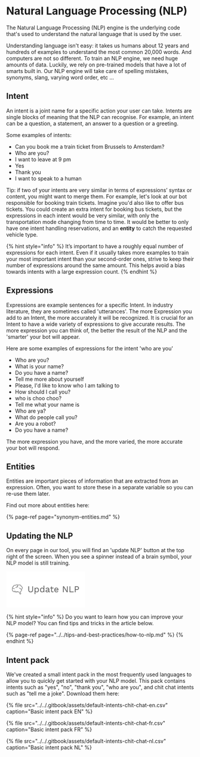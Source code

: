 # Natural Language Processing \(NLP\)

The Natural Language Processing \(NLP\) engine is the underlying code that's used to understand the natural language that is used by the user.

Understanding language isn't easy: it takes us humans about 12 years and hundreds of examples to understand the most common 20,000 words. And computers are not so different. To train an NLP engine, we need huge amounts of data. Luckily, we rely on pre-trained models that have a lot of smarts built in. Our NLP engine will take care of spelling mistakes, synonyms, slang, varying word order, etc ...

## Intent

An intent is a joint name for a specific action your user can take. Intents are single blocks of meaning that the NLP can recognise. For example, an intent can be a question, a statement, an answer to a question or a greeting.

Some examples of intents:

* Can you book me a train ticket from Brussels to Amsterdam?
* Who are you?
* I want to leave at 9 pm
* Yes
* Thank you
* I want to speak to a human

Tip: if two of your intents are very similar in terms of expressions’ syntax or content, you might want to merge them. For example, let's look at our bot responsible for booking train tickets. Imagine you'd also like to offer bus tickets. You could create an extra intent for booking bus tickets, but the expressions in each intent would be very similar, with only the transportation mode changing from time to time. It would be better to only have one intent handling reservations, and an **entity** to catch the requested vehicle type. 

{% hint style="info" %}
It’s important to have a roughly equal number of expressions for each intent. Even if it usually takes more examples to train your most important intent than your second-order ones, strive to keep their number of expressions around the same amount. This helps avoid a bias towards intents with a large expression count.
{% endhint %}

## Expressions

Expressions are example sentences for a specific Intent. In industry literature, they are sometimes called 'utterances'. The more Expression you add to an Intent, the more accurately it will be recognized. It is crucial for an Intent to have a wide variety of expressions to give accurate results. The more expression you can think of, the better the result of the NLP and the 'smarter' your bot will appear.

Here are some examples of expressions for the intent 'who are you'

* Who are you?
* What is your name?
* Do you have a name?
* Tell me more about yourself
* Please, I'd like to know who I am talking to
* How should I call you?
* who is choo choo?
* Tell me what your name is
* Who are ya?
* What do people call you?
* Are you a robot?
* Do you have a name?

The more expression you have, and the more varied, the more accurate your bot will respond.

## Entities

Entities are important pieces of information that are extracted from an expression. Often, you want to store these in a separate variable so you can re-use them later. 

Find out more about entities here:

{% page-ref page="synonym-entities.md" %}

## Updating the NLP

On every page in our tool, you will find an 'update NLP' button at the top right of the screen. When you see a spinner instead of a brain symbol, your NLP model is still training.

![](../../.gitbook/assets/image%20%28162%29.png)

{% hint style="info" %}
Do you want to learn how you can improve your NLP model? You can find tips and tricks in the article below.

{% page-ref page="../../tips-and-best-practices/how-to-nlp.md" %}
{% endhint %}

## Intent pack

We've created a small intent pack in the most frequently used languages to allow you to quickly get started with your NLP model. This pack contains intents such as "yes", "no", "thank you", "who are you", and chit chat intents such as "tell me a joke". Download them here:

{% file src="../../.gitbook/assets/default-intents-chit-chat-en.csv" caption="Basic intent pack EN" %}

{% file src="../../.gitbook/assets/default-intents-chit-chat-fr.csv" caption="Basic intent pack FR" %}

{% file src="../../.gitbook/assets/default-intents-chit-chat-nl.csv" caption="Basic intent pack NL" %}

